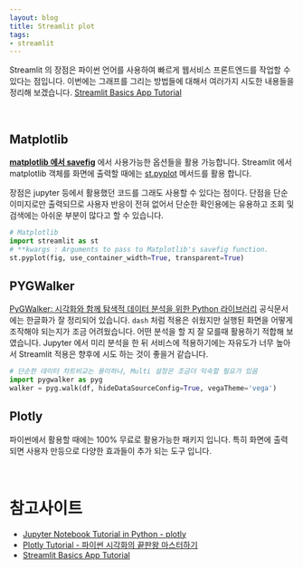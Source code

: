 ```yaml
---
layout: blog
title: Streamlit plot
tags:
- streamlit
---
```


Streamlit 의 장점은 파이썬 언어를 사용하여 빠르게 웹서비스 프론트엔드를 작업할 수 있다는 점입니다. 이번에는 그래프를 그리는 방법들에 대해서 여러가지 시도한 내용들을 정리해 보겠습니다. [Streamlit Basics App Tutorial](https://www.youtube.com/playlist?list=PL2VXyKi-KpYtZzm1K8UKnnBzsOCtekhKq)

<br/>

## Matplotlib
**[matplotlib 에서 savefig](https://matplotlib.org/stable/api/_as_gen/matplotlib.pyplot.savefig.html)** 에서 사용가능한 옵션들을 활용 가능합니다. Streamlit 에서 matplotlib 객체를 화면에 출력할 때에는 [st.pyplot](https://docs.streamlit.io/develop/api-reference/charts/st.pyplot) 메서드를 활용 합니다.

장점은 jupyter 등에서 활용했던 코드를 그래도 사용할 수 있다는 점이다. 단점을 단순 이미지로만 출력되므로 사용자 반응이 전혀 없어서 단순한 확인용에는 유용하고 조회 및 검색에는 아쉬운 부분이 많다고 할 수 있습니다.

```python
# Matplotlib
import streamlit as st
# **kwargs : Arguments to pass to Matplotlib's savefig function.
st.pyplot(fig, use_container_width=True, transparent=True)
```

## PYGWalker
[PyGWalker: 시각화와 함께 탐색적 데이터 분석을 위한 Python 라이브러리](https://github.com/Kanaries/pygwalker/blob/main/docs/README.ko.md) 공식문서에는 한글화가 잘 정리되어 있습니다. `dash` 처럼 적용은 쉬웠지만 실행된 화면을 어떻게 조작해야 되는지가 조금 어려웠습니다. 어떤 분석을 할 지 잘 모를때 활용하기 적합해 보였습니다. Jupyter 에서 미리 분석을 한 뒤 서비스에 적용하기에는 자유도가 너무 높아서 Streamlit 적용은 향후에 시도 하는 것이 좋을거 같습니다.

```python
# 단순한 데이터 차트비교는 용이하나, Multi 설정은 조금더 익숙할 필요가 있음
import pygwalker as pyg
walker = pyg.walk(df, hideDataSourceConfig=True, vegaTheme='vega')
```

## Plotly
파이썬에서 활용할 때에는 100% 무료로 활용가능한 패키지 입니다. 특히 화면에 출력되면 사용자 만등으로 다양한 효과들이 추가 되는 도구 입니다.




<br/>

# 참고사이트
- [Jupyter Notebook Tutorial in Python - plotly](https://plotly.com/python/ipython-notebook-tutorial/)
- [Plotly Tutorial - 파이썬 시각화의 끝판왕 마스터하기](https://wikidocs.net/book/8909)
- [Streamlit Basics App Tutorial](https://www.youtube.com/playlist?list=PL2VXyKi-KpYtZzm1K8UKnnBzsOCtekhKq)
